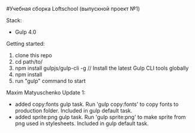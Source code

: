 #Учебная сборка Loftschool (выпускной проект №1) 

Stack:
 - Gulp 4.0
 
Getting started:

1. clone this repo
2. cd path/to/
3. npm install gulpjs/gulp-cli -g  // Install the latest Gulp CLI tools globally
4. npm install
6. run "gulp" command to start

Maxim Matyuschenko
Update 1:
* added copy:fonts gulp task. Run 'gulp copy:fonts' to copy fonts to production folder. Included in gulp default task.
* added sprite:png gulp task. Run 'gulp sprite:png' to make sprite from png used in stylesheets. Included in gulp default task.